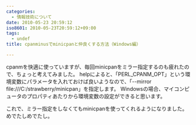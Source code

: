 ```yaml
---
categories:
  - 情報技術について
date: 2010-05-23 20:59:12
iso8601: 2010-05-23T20:59:12+09:00
tags:
  - undef
title: cpanminusでminicpanと仲良くする方法（Windows編）

---
```


cpanmを快適に使っていますが、毎回minicpanをミラー指定するのも疲れたので、ちょっと考えてみました。
helpによると、「PERL_CPANM_OPT」という環境変数にパラメータを入れておけば良いようなので、「--mirror file:///C:/strawberry/minicpan」を指定します。
Windowsの場合、マイコンピュータのプロパティあたりから環境変数の設定ができると思います。

これで、ミラー指定をしなくてもminicpanを使ってくれるようになりました。
めでたしめでたし。
    	